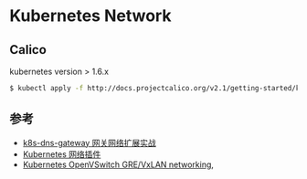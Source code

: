 # Kubernetes Network

## Calico

kubernetes version > 1.6.x

```bash
$ kubectl apply -f http://docs.projectcalico.org/v2.1/getting-started/kubernetes/installation/hosted/kubeadm/1.6/calico.yaml
```

## 参考

* [k8s-dns-gateway 网关网络扩展实战](http://blog.csdn.net/idea77/article/details/73863822)
* [Kubernetes 网络插件](https://feisky.gitbooks.io/sdn/container/kubernetes.html)
* [Kubernetes OpenVSwitch GRE/VxLAN networking](https://kubernetes.io/docs/admin/ovs-networking/),